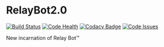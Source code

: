 # RelayBot2.0
[![Build Status](https://travis-ci.org/nukeop/RelayBot2.0.svg?branch=master)](https://travis-ci.org/nukeop/RelayBot2.0) [![Code Health](https://landscape.io/github/nukeop/RelayBot2.0/master/landscape.svg?style=flat)](https://landscape.io/github/nukeop/RelayBot2.0/master) [![Codacy Badge](https://api.codacy.com/project/badge/Grade/82440b8ba7c64ad2912e57f1680ed1e0)](https://www.codacy.com/app/alsw/RelayBot2-0?utm_source=github.com&amp;utm_medium=referral&amp;utm_content=nukeop/RelayBot2.0&amp;utm_campaign=Badge_Grade) [![Code Issues](https://www.quantifiedcode.com/api/v1/project/0dbd87e771ad485da35be8621c4edbfe/badge.svg)](https://www.quantifiedcode.com/app/project/0dbd87e771ad485da35be8621c4edbfe) 


New incarnation of Relay Bot™
